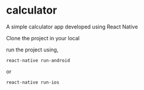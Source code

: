# calculator
A simple calculator app developed using React Native 

Clone the project in your local

run the project using, 

```react-native run-android```

or 

```react-native run-ios```
